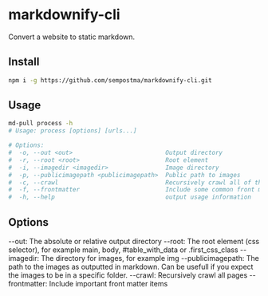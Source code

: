 # markdownify-cli
Convert a website to static markdown.

## Install

```bash
npm i -g https://github.com/sempostma/markdownify-cli.git
```

## Usage

```bash
md-pull process -h
# Usage: process [options] [urls...]

# Options:
#  -o, --out <out>                          Output directory
#  -r, --root <root>                        Root element
#  -i, --imagedir <imagedir>                Image directory
#  -p, --publicimagepath <publicimagepath>  Public path to images
#  -c, --crawl                              Recursively crawl all of the pages linked to this page.
#  -f, --frontmatter                        Include some common front matter entries in YAML format.
#  -h, --help                               output usage information
```
## Options

--out: The absolute or relative output directory
--root: The root element (css selector), for example main, body, #table_with_data or .first_css_class
--imagedir: The directory for images, for example img
--publicimagepath: The path to the images as outputted in markdown. Can be usefull if you expect the images to be in a specific folder.
--crawl: Recursively crawl all pages
--frontmatter: Include important front matter items

